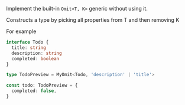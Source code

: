 Implement the built-in `Omit<T, K>` generic without using it.

Constructs a type by picking all properties from T and then removing K

For example
```ts
interface Todo {
  title: string
  description: string
  completed: boolean
}

type TodoPreview = MyOmit<Todo, 'description' | 'title'>

const todo: TodoPreview = {
  completed: false,
}
```